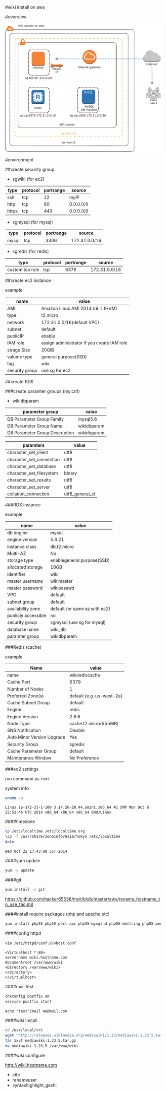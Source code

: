 #wiki install on aws

#overview

![wiki structure on aws](https://raw.githubusercontent.com/hacker65536/myit/master/images/wikisystemonaws.png "wikisystem on aws")

#environment

##create security group

- sgwiki (for ec2)

| type  | protocol | portrange | source    |
|-------|----------|-----------|-----------|
| ssh   | tcp      | 22        | myIP      |
| http  | tcp      | 80        | 0.0.0.0/0 |
| https | tcp      | 443       | 0.0.0.0/0 |

- sgmysql (for mysql)

| type  | protocol | portrange | source        |
|-------|----------|-----------|---------------|
| mysql | tcp      | 3306      | 172.31.0.0/16 |

- sgredis (for redis)

| type            | protocol | portrange | source        |
|-----------------|----------|-----------|---------------|
| custom tcp rule | tcp      | 6379      | 172.31.0.0/16 |

##create ec2 instance

example

| name           | value                                       |
|----------------|---------------------------------------------|
| AMI            | Amazon Linux AMI 2014.09.1 (HVM)            |
| type           | t2.micro                                    |
| network        | 172.31.0.0/16(default VPC)                  |
| subnet         | default                                     |
| publicIP       | enable                                      |
| IAM role       | assign administrator if you create IAM role |
| strage Size    | 20GiB                                       |
| valume type    | general purpose(SSD)                        |
| tag            | wiki                                        |
| security group | use sg for ec2                              |


##create RDS

###create paramter groups (my.cnf)

- wikidbparam

| parameter group                | value       |
|--------------------------------|-------------|
| DB Parameter Group Family      | mysql5.6    |
| DB Parameter Group Name        | wikidbparam |
| DB Parameter Group Description | wikidbparam |


| paramters                | value           |
|--------------------------|-----------------|
| character_set_client     | utf8            |
| character_set_connection | utf8            |
| character_set_database   | utf8            |
| character_set_filesystem | binary          |
| character_set_results    | utf8            |
| character_set_server     | utf8            |
| collation_connection     | utf8_general_ci |


###RDS instance

example

| name                | value                         |
|---------------------|-------------------------------|
| db engine           | mysql                         |
| engine version      | 5.6.21                        |
| instance class      | db.t2.micro                   |
| Multi-AZ            | No                            |
| storage type        | enablegeneral purpose(SSD)    |
| allocated storage   | 10GB                          |
| identifier          | wiki                          |
| master username     | wikimaster                    |
| master password     | wikipasswd                    |
| VPC                 | default                       |
| subnet group        | default                       |
| avaliability zone   | default (or same az with ec2) |
| publicly accessible | no                            |
| security group      | sgmysql (use sg for mysql)    |
| database name       | wiki_db                       |
| paramter group      | wikidbparam                   |


###Redis (cache)

example

| Name                       | value                     |
|----------------------------|---------------------------|
| name                       | wikirediscache            |
| Cache Port                 | 6379                      |
| Number of Nodes            | 1                         |
| Preferred Zone(s)          | default (e.g. us-west-2a) |
| Cache Subnet Group         | default                   |
| Engine                     | redis                     |
| Engine Version             | 2.8.6                     |
| Node Type                  | cache.t2.micro(555MB)     |
| SNS Notification           | Disable                   |
| Auto Minor Version Upgrade | Yes                       |
| Security Group             | sgredis                   |
| Cache Parameter Group      | default                   |
| Maintenance Window         | No Preference             |


###ec2 settings

run command as `root`

system info
```bash
uname -a
```

    Linux ip-172-31-1-100 3.14.20-20.44.amzn1.x86_64 #1 SMP Mon Oct 6 22:52:46 UTC 2014 x86_64 x86_64 x86_64 GNU/Linux


####timezone
```bash
cp /etc/localtime /etc/localtime.org
\cp -f /usr/share/zoneinfo/Asia/Tokyo /etc/localtime
date
```

    Wed Oct 22 17:43:08 JST 2014

####yum update
```bash
yum -y update
```

####git
```bash
yum install -y git
```

https://github.com/hacker65536/myit/blob/master/aws/rename_hostname_to_use_tag.md

####install require packages (php and apache etc)
```bash
yum install php55 php55-pecl-apc php55-mysqlnd php55-mbstring php55-pecl-imagick php55-intl mysql postfix
```

####config httpd

`vim /etc/httpd/conf.d/vhost.conf`

```
<Virtualhost *:80>
servername wiki.hostname.com
documentroot /var/www/wiki
<Directory /var/www/wiki>
</Directory>
</Virtualhost>
```

####mail test

```bash
chkconfig postfix on
service postfix start
```

`echo "test"|mail me@mail.com`

####wiki install
```bash
cd /usr/local/src
wget "http://releases.wikimedia.org/mediawiki/1.23/mediawiki-1.23.5.tar.gz"
tar zxvf mediawiki-1.23.5.tar.gz
mv mediawiki-1.23.5 /var/www/wiki
```

####wiki configure

http://wiki.hostname.com

- cite
- renameuser
- syntaxhighlight_geshi

